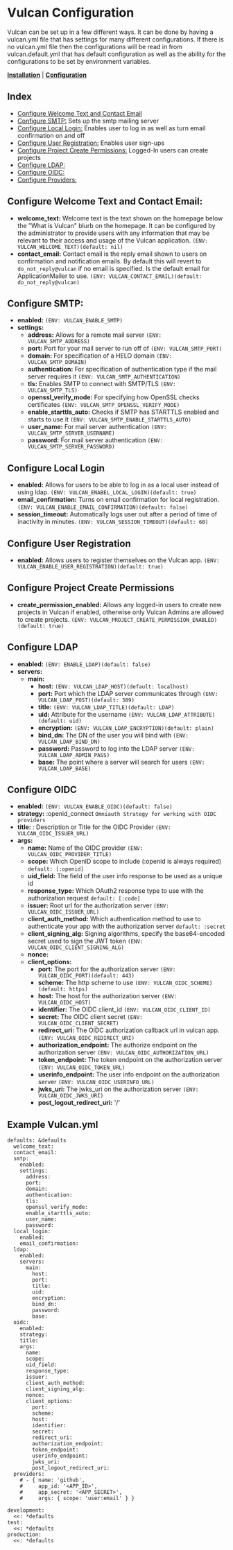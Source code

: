 # Vulcan Configuration

Vulcan can be set up in a few different ways. It can be done by having a vulcan.yml file that has settings for many different configurations. If there is no vulcan.yml file then the configurations will be read in from vulcan.default.yml that has default configuration as well as the ability for the configurations to be set by environment variables.

[**Installation**](index.md) | [**Configuration**](config.md)

## Index

- [Configure Welcome Text and Contact Email](#configure-welcome-text-and-contact-email)
- [Configure SMTP:](#configure-smtp) Sets up the smtp mailing server
- [Configure Local Login:](#configure-local-login) Enables user to log in as well as turn email confirmation on and off
- [Configure User Registration:](#configure-user-registration) Enables user sign-ups
- [Configure Project Create Permissions:](#configure-project-create-permissions) Logged-In users can create projects
- [Configure LDAP:](#configure-ldap)
- [Configure OIDC:](#configure-oidc)
- [Configure Providers:](#configure-providers)

## Configure Welcome Text and Contact Email:

- **welcome_text:** Welcome text is the text shown on the homepage below the "What is Vulcan" blurb on the homepage. It can be configured by the administrator to provide users with any information that may be relevant to their access and usage of the Vulcan application. `(ENV: VULCAN_WELCOME_TEXT)(default: nil)`
- **contact_email:** Contact email is the reply email shown to users on confirmation and notification emails. By default this will revert to `do_not_reply@vulcan` if no email is specified. Is the default email for ApplicationMailer to use. `(ENV: VULCAN_CONTACT_EMAIL)(default: do_not_reply@vulcan)`

## Configure SMTP:

- **enabled:** `(ENV: VULCAN_ENABLE_SMTP)`
- **settings:**
  - **address:** Allows for a remote mail server `(ENV: VULCAN_SMTP_ADDRESS)`
  - **port:** Port for your mail server to run off of `(ENV: VULCAN_SMTP_PORT)`
  - **domain:** For specification of a HELO domain `(ENV: VULCAN_SMTP_DOMAIN)`
  - **authentication:** For specification of authentication type if the mail server requires it `(ENV: VULCAN_SMTP_AUTHENTICATION)`
  - **tls:** Enables SMTP to connect with SMTP/TLS `(ENV: VULCAN_SMTP_TLS)`
  - **openssl_verify_mode:** For specifying how OpenSSL checks certificates `(ENV: VULCAN_SMTP_OPENSSL_VERIFY_MODE)`
  - **enable_starttls_auto:** Checks if SMTP has STARTTLS enabled and starts to use it `(ENV: VULCAN_SMTP_ENABLE_STARTTLS_AUTO)`
  - **user_name:** For mail server authentication `(ENV: VULCAN_SMTP_SERVER_USERNAME)`
  - **password:** For mail server authentication `(ENV: VULCAN_SMTP_SERVER_PASSWORD)`

## Configure Local Login

- **enabled:** Allows for users to be able to log in as a local user instead of using ldap. `(ENV: VULCAN_ENABEL_LOCAL_LOGIN)(default: true)`
- **email_confirmation:** Turns on email confirmation for local registration. `(ENV: VULCAN_ENABLE_EMAIL_CONFIRMATION)(default: false)`
- **session_timeout:** Automatically logs user out after a period of time of inactivity in minutes. `(ENV: VULCAN_SESSION_TIMEOUT)(default: 60)`

## Configure User Registration
- **enabled:** Allows users to register themselves on the Vulcan app. `(ENV: VULCAN_ENABLE_USER_REGISTRATION)(default: true)`

## Configure Project Create Permissions
- **create_permission_enabled:** Allows any logged-in users to create new projects in Vulcan if enabled, otherwise only Vulcan Admins are allowed to create projects. `(ENV: VULCAN_PROJECT_CREATE_PERMISSION_ENABLED)(default: true)`

## Configure LDAP

- **enabled:** `(ENV: ENABLE_LDAP)(default: false)`
- **servers:**
  - **main:**
    - **host:** `(ENV: VULCAN_LDAP_HOST)(default: localhost)`
    - **port:** Port which the LDAP server communicates through `(ENV: VULCAN_LDAP_POST)(default: 389)`
    - **title:** `(ENV: VULCAN_LDAP_TITLE)(default: LDAP)`
    - **uid:** Attribute for the username `(ENV: VULCAN_LDAP_ATTRIBUTE)(default: uid)`
    - **encryption:** `(ENV: VULCAN_LDAP_ENCRYPTION)(default: plain)`
    - **bind_dn:** The DN of the user you will bind with `(ENV: VULCAN_LDAP_BIND_DN)`
    - **password:** Password to log into the LDAP server `(ENV: VULCAN_LDAP_ADMIN_PASS)`
    - **base:** The point where a server will search for users `(ENV: VULCAN_LDAP_BASE)`

## Configure OIDC

- **enabled:** `(ENV: VULCAN_ENABLE_OIDC)(default: false)`
- **strategy:** :openid_connect `Omniauth Strategy for working with OIDC providers`
- **title:** : Description or Title for the OIDC Provider `(ENV: VULCAN_OIDC_ISSUER_URL)`
- **args:** 
  - **name:** Name of the OIDC provider `(ENV: VULCAN_OIDC_PROVIDER_TITLE)`
  - **scope:** Which OpenID scope to include (:openid is always required) `default: [:openid]`
  - **uid_field:** The field of the user info response to be used as a unique id
  - **response_type:** Which OAuth2 response type to use with the authorization request `default: [:code]`
  - **issuer:** Root url for the authorization server `(ENV: VULCAN_OIDC_ISSUER_URL)`
  - **client_auth_method:** Which authentication method to use to authenticate your app with the authorization server `default: :secret`
  - **client_signing_alg:** Signing algorithms, specify the base64-encoded secret used to sign the JWT token `(ENV: VULCAN_OIDC_CLIENT_SIGNING_ALG)`
  - **nonce:** 
  - **client_options:**
      - **port:** The port for the authorization server `(ENV: VULCAN_OIDC_PORT)(default: 443)`
      - **scheme:** The http scheme to use `(ENV: VULCAN_OIDC_SCHEME)(default: https)`
      - **host:** The host for the authorization server	 `(ENV: VULCAN_OIDC_HOST)`
      - **identifier:** The OIDC client_id `(ENV: VULCAN_OIDC_CLIENT_ID)`
      - **secret:** The OIDC client secret `(ENV: VULCAN_OIDC_CLIENT_SECRET)`
      - **redirect_uri:** The OIDC authorization callback url in vulcan app. `(ENV: VULCAN_OIDC_REDIRECT_URI)`
      - **authorization_endpoint:** The authorize endpoint on the authorization server `(ENV: VULCAN_OIDC_AUTHORIZATION_URL)`
      - **token_endpoint:** The token endpoint on the authorization server `(ENV: VULCAN_OIDC_TOKEN_URL)`
      - **userinfo_endpoint:** The user info endpoint on the authorization server `(ENV: VULCAN_OIDC_USERINFO_URL)`
      - **jwks_uri:** The jwks_uri on the authorization server `(ENV: VULCAN_OIDC_JWKS_URI)`
      - **post_logout_redirect_uri:** '/'

## Example Vulcan.yml

```
defaults: &defaults
  welcome_text:
  contact_email:
  smtp:
    enabled:
    settings:
      address:
      port:
      domain:
      authentication:
      tls:
      openssl_verify_mode:
      enable_starttls_auto:
      user_name:
      password:
  local_login:
    enabled:
    email_confirmation:
  ldap:
    enabled:
    servers:
      main:
        host:
        port:
        title:
        uid:
        encryption:
        bind_dn:
        password:
        base:
  oidc:
    enabled: 
    strategy:
    title:
    args:
      name: 
      scope:
      uid_field: 
      response_type:
      issuer: 
      client_auth_method:
      client_signing_alg:
      nonce:
      client_options:
        port:
        scheme:
        host:
        identifier:
        secret:
        redirect_uri:
        authorization_endpoint:
        token_endpoint:
        userinfo_endpoint:
        jwks_uri:
        post_logout_redirect_uri:
  providers:
    # - { name: 'github',
    #     app_id: '<APP_ID>',
    #     app_secret: '<APP_SECRET>',
    #     args: { scope: 'user:email' } }

development:
  <<: *defaults
test:
  <<: *defaults
production:
  <<: *defaults
```
